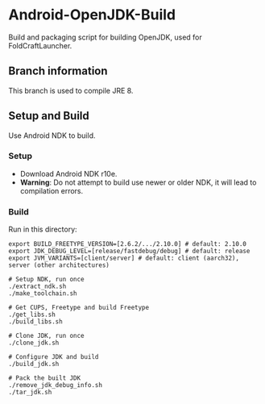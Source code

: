 # Android-OpenJDK-Build
 Build and packaging script for building OpenJDK, used for FoldCraftLauncher.

## Branch information
 This branch is used to compile JRE 8.

## Setup and Build
 Use Android NDK to build.

### Setup
- Download Android NDK r10e.
- **Warning**: Do not attempt to build use newer or older NDK, it will lead to compilation errors.

### Build
 Run in this directory:
```
export BUILD_FREETYPE_VERSION=[2.6.2/.../2.10.0] # default: 2.10.0
export JDK_DEBUG_LEVEL=[release/fastdebug/debug] # default: release
export JVM_VARIANTS=[client/server] # default: client (aarch32), server (other architectures)

# Setup NDK, run once
./extract_ndk.sh
./make_toolchain.sh

# Get CUPS, Freetype and build Freetype
./get_libs.sh
./build_libs.sh

# Clone JDK, run once
./clone_jdk.sh

# Configure JDK and build
./build_jdk.sh

# Pack the built JDK
./remove_jdk_debug_info.sh
./tar_jdk.sh
```